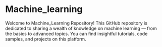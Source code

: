 # Machine_learning
Welcome to Machine_Learning Repository! This GitHub repository is dedicated to sharing a wealth of knowledge on machine learning — from the basics to advanced topics. You can find insightful tutorials, code samples, and projects on this platform. 
